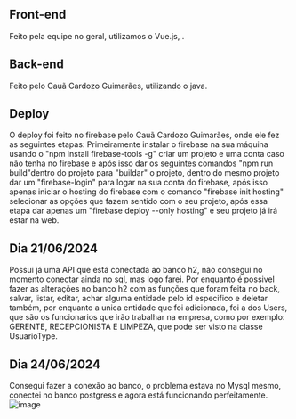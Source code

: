 ## Front-end 
Feito pela equipe no geral, utilizamos o Vue.js, .

## Back-end 
Feito pelo Cauã Cardozo Guimarães, utilizando o java.

## Deploy
O deploy foi feito no firebase pelo Cauã Cardozo Guimarães, onde ele fez as seguintes etapas:
Primeiramente instalar o firebase na sua máquina usando o "npm install firebase-tools -g"
criar um projeto e uma conta caso não tenha no firebase e após isso dar os seguintes comandos
"npm run build"dentro do projeto para "buildar" o projeto, dentro do mesmo projeto dar um "firebase-login" para logar na sua conta do firebase,
após isso apenas iniciar o hosting do firebase com o comando "firebase init hosting" selecionar as opções que fazem sentido com o seu projeto, após essa etapa dar apenas um
"firebase deploy --only hosting" e seu projeto já irá estar na web.

## Dia 21/06/2024
Possui já uma API que está conectada ao banco h2, não consegui no momento conectar ainda no sql, mas logo farei.
Por enquanto é possivel fazer as alterações no banco h2 com as funções que foram feita no back, salvar, listar, editar, achar alguma entidade pelo id especifico e deletar também, por enquanto a unica entidade que foi adicionada, foi a dos Users, que são os funcionarios que irão trabalhar na empresa, como por exemplo: GERENTE, RECEPCIONISTA E LIMPEZA, que pode ser visto na classe UsuarioType.


## Dia 24/06/2024
Consegui fazer a conexão ao banco, o problema estava no Mysql mesmo, conectei no banco postgress e agora está funcionando perfeitamente.
![image](https://github.com/caique-probst/quinta-do-ypua/assets/83767012/ff5625e1-94bd-4748-8453-b6bd2cc6969e)
